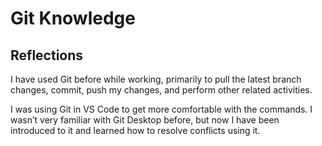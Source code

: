 # Git Knowledge

## Reflections

I have used Git before while working, primarily to pull the latest branch changes, commit, push my changes, and perform other related activities.

I was using Git in VS Code to get more comfortable with the commands. I wasn’t very familiar with Git Desktop before, but now I have been introduced to it and learned how to resolve conflicts using it.
